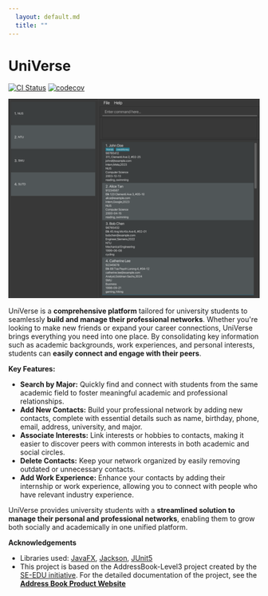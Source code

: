 ```yaml
---
  layout: default.md
  title: ""
---
```


# UniVerse

[![CI Status](https://github.com/se-edu/addressbook-level3/workflows/Java%20CI/badge.svg)](https://github.com/AY2425S1-CS2103T-T17-1/tp/actions)
[![codecov](https://codecov.io/gh/se-edu/addressbook-level3/branch/master/graph/badge.svg)](https://app.codecov.io/gh/AY2425S1-CS2103T-T17-1/tp)

![Ui](images/Ui.png)

UniVerse is a **comprehensive platform** tailored for university students to seamlessly **build and manage their professional networks**. Whether you're looking to make new friends or expand your career connections, UniVerse brings everything you need into one place. By consolidating key information such as academic backgrounds, work experiences, and personal interests, students can **easily connect and engage with their peers**.

**Key Features:**

* **Search by Major:** Quickly find and connect with students from the same academic field to foster meaningful academic and professional relationships.
* **Add New Contacts:** Build your professional network by adding new contacts, complete with essential details such as name, birthday, phone, email, address, university, and major.
* **Associate Interests:** Link interests or hobbies to contacts, making it easier to discover peers with common interests in both academic and social circles.
* **Delete Contacts:** Keep your network organized by easily removing outdated or unnecessary contacts.
* **Add Work Experience:** Enhance your contacts by adding their internship or work experience, allowing you to connect with people who have relevant industry experience.

UniVerse provides university students with a **streamlined solution to manage their personal and professional networks**, enabling them to grow both socially and academically in one unified platform.

**Acknowledgements**

* Libraries used: [JavaFX](https://openjfx.io/), [Jackson](https://github.com/FasterXML/jackson), [JUnit5](https://github.com/junit-team/junit5)
* This project is based on the AddressBook-Level3 project created by the [SE-EDU initiative](https://se-education.org). For the detailed documentation of the project, see the **[Address Book Product Website](https://se-education.org/addressbook-level3)**

